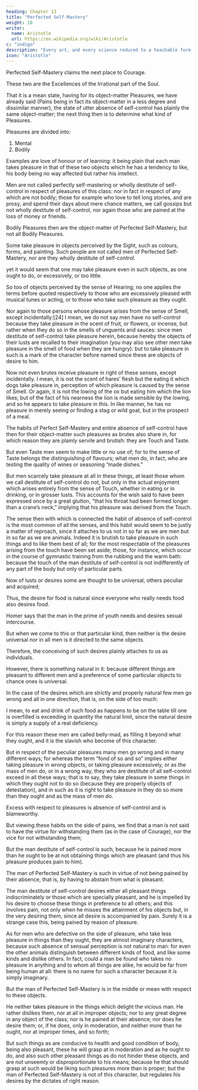 ```yaml
---
heading: Chapter 13
title: "Perfected Self-Mastery"
weight: 18
writer:
  name: Aristotle
  url: https://en.wikipedia.org/wiki/Aristotle
c: "indigo"
description: "Every art, and every science reduced to a teachable form, and similarly, every action and moral choice, aims at some good"
icon: "Aristotle"
---
```




Perfected Self-Mastery claims the next place to Courage. 

These two are the Excellences of the Irrational part of the Soul.

That it is a mean state, having for its object-matter Pleasures, we have already said (Pains being in fact its object-matter in a less degree and dissimilar manner), the state of utter absence of self-control has plainly the same object-matter; the next thing then is to determine what kind of Pleasures.

Pleasures are divided into:

1. Mental
2. Bodily

Examples are love of honour or of learning: it being plain that each man takes pleasure in that of these two objects which he has a tendency to like, his body being no way affected but rather his intellect.

Men are not called perfectly self-mastering or wholly destitute of self-control in respect of pleasures of this class: nor in fact in respect of any which are not bodily; those for example who love to tell long stories, and are prosy, and spend their days about mere chance matters, we call gossips but not wholly destitute of self-control, nor again those who are pained at the loss of money or friends.

Bodily Pleasures then are the object-matter of Perfected Self-Mastery, but not all Bodily Pleasures.

Some take pleasure in objects perceived by the Sight, such as colours, forms, and painting. Such people are not called men of Perfected Self-Mastery, nor are they wholly destitute of self-control.

yet it would seem that one may take pleasure even in such objects, as one ought to do, or excessively, or too little.

So too of objects perceived by the sense of Hearing; no one applies the terms before quoted respectively to those who are excessively pleased with musical tunes or acting, or to those who take such pleasure as they ought.

Nor again to those persons whose pleasure arises from the sense of Smell, except incidentally:[24] I mean, we do not say men have no self-control because they take pleasure in the scent of fruit, or flowers, or incense, but rather when they do so in the smells of unguents and sauces: since men destitute of self-control take pleasure herein, because hereby the objects of their lusts are recalled to their imagination (you may also see other men take pleasure in the smell of food when they are hungry): but to take pleasure in such is a mark of the character before named since these are objects of desire to him.

Now not even brutes receive pleasure in right of these senses, except incidentally. I mean, it is not the scent of hares’ flesh but the eating it which dogs take pleasure in, perception of which pleasure is caused by the sense of Smell. Or again, it is not the lowing of the ox but eating him which the lion likes; but of the fact of his nearness the lion is made sensible by the lowing, and so he appears to take pleasure in this. In like manner, he has no pleasure in merely seeing or finding a stag or wild goat, but in the prospect of a meal.

The habits of Perfect Self-Mastery and entire absence of self-control have then for their object-matter such pleasures as brutes also share in, for which reason they are plainly servile and brutish: they are Touch and Taste.

But even Taste men seem to make little or no use of; for to the sense of Taste belongs the distinguishing of flavours; what men do, in fact, who are testing the quality of wines or seasoning “made dishes.”

But men scarcely take pleasure at all in these things, at least those whom we call destitute of self-control do not, but only in the actual enjoyment which arises entirely from the sense of Touch, whether in eating or in drinking, or in grosser lusts. This accounts for the wish said to have been expressed once by a great glutton, “that his throat had been formed longer than a crane’s neck,” implying that his pleasure was derived from the Touch.

The sense then with which is connected the habit of absence of self-control is the most common of all the senses, and this habit would seem to be justly a matter of reproach, since it attaches to us not in so far as we are men but in so far as we are animals. Indeed it is brutish to take pleasure in such things and to like them best of all; for the most respectable of the pleasures arising from the touch have been set aside; those, for instance, which occur in the course of gymnastic training from the rubbing and the warm bath: because the touch of the man destitute of self-control is not indifferently of any part of the body but only of particular parts.

Now of lusts or desires some are thought to be universal, others peculiar and acquired; 

Thus, the desire for food is natural since everyone who really needs food also desires food.

<!-- , whether solid or liquid, or both (and, as  -->

Homer says that the man in the prime of youth needs and desires sexual intercourse.

 <!-- with the other sex);  -->

But when we come to this or that particular kind, then neither is the desire universal nor in all men is it directed to the same objects. 

Therefore, the conceiving of such desires plainly attaches to us as individuals.

However, there is something natural in it: because different things are pleasant to different men and a preference of some particular objects to chance ones is universal.

In the case of the desires which are strictly and properly natural few men go wrong and all in one direction, that is, on the side of too much: 

I mean, to eat and drink of such food as happens to be on the table till one is overfilled is exceeding in quantity the natural limit, since the natural desire is simply a supply of a real deficiency.

For this reason these men are called belly-mad, as filling it beyond what they ought, and it is the slavish who become of this character.

But in respect of the peculiar pleasures many men go wrong and in many different ways; for whereas the term “fond of so and so” implies either taking pleasure in wrong objects, or taking pleasure excessively, or as the mass of men do, or in a wrong way, they who are destitute of all self-control exceed in all these ways; that is to say, they take pleasure in some things in which they ought not to do so (because they are properly objects of detestation), and in such as it is right to take pleasure in they do so more than they ought and as the mass of men do.

Excess with respect to pleasures is absence of self-control and is blameworthy. 

But viewing these habits on the side of pains, we find that a man is not said to have the virtue for withstanding them (as in the case of Courage), nor the vice for not withstanding them; 

But the man destitute of self-control is such, because he is pained more than he ought to be at not obtaining things which are pleasant (and thus his pleasure produces pain to him).

The man of Perfected Self-Mastery is such in virtue of not being pained by their absence, that is, by having to abstain from what is pleasant.

The man destitute of self-control desires either all pleasant things indiscriminately or those which are specially pleasant, and he is impelled by his desire to choose these things in preference to all others; and this involves pain, not only when he misses the attainment of his objects but, in the very desiring them, since all desire is accompanied by pain. Surely it is a strange case this, being pained by reason of pleasure.

As for men who are defective on the side of pleasure, who take less pleasure in things than they ought, they are almost imaginary characters, because such absence of sensual perception is not natural to man: for even the other animals distinguish between different kinds of food, and like some kinds and dislike others. In fact, could a man be found who takes no pleasure in anything and to whom all things are alike, he would be far from being human at all: there is no name for such a character because it is simply imaginary.

But the man of Perfected Self-Mastery is in the middle or mean with respect to these objects.

He neither takes pleasure in the things which delight the vicious man. He rather dislikes them, nor at all in improper objects; nor to any great degree in any object of the class; nor is he pained at their absence; nor does he desire them; or, if he does, only in moderation, and neither more than he ought, nor at improper times, and so forth; 

But such things as are conducive to health and good condition of body, being also pleasant, these he will grasp at in moderation and as he ought to do, and also such other pleasant things as do not hinder these objects, and are not unseemly or disproportionate to his means; because he that should grasp at such would be liking such pleasures more than is proper; but the man of Perfected Self-Mastery is not of this character, but regulates his desires by the dictates of right reason.
